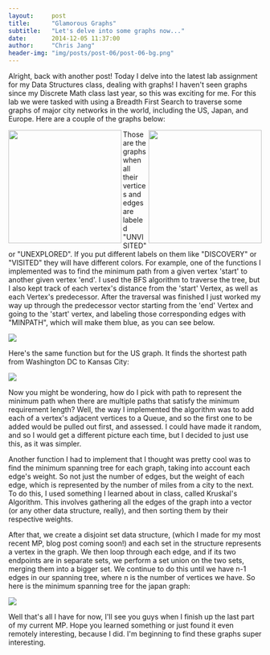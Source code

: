 ```yaml
---
layout:     post
title:      "Glamorous Graphs"
subtitle:   "Let's delve into some graphs now..."
date:       2014-12-05 11:37:00
author:     "Chris Jang"
header-img: "img/posts/post-06/post-06-bg.png"
---
```


<p>Alright, back with another post! Today I delve into the latest lab assignment for my Data Structures class, dealing with graphs! I haven't seen graphs since my Discrete Math class last year, so this was exciting for me. For this lab we were tasked with using a Breadth First Search to traverse some graphs of major city networks in the world, including the US, Japan, and Europe. Here are a couple of the graphs below: </p>

<p> <img class="img-responsive" src="{{ site.baseurl }}/img/posts/post-06/united-states-mst.png" style="width:225px" align="left"> <img class="img-responsive" src="{{ site.baseurl }}/img/posts/post-06/europe.png" style="width:225px" align="right"> </p>

<p> Those are the graphs when all their vertices and edges are labeled "UNVISITED" or "UNEXPLORED". If you put different labels on them like "DISCOVERY" or "VISITED" they will have different colors. For example, one of the functions I implemented was to find the minimum path from a given vertex 'start' to another given vertex 'end'. I used the BFS algorithm to traverse the tree, but I also kept track of each vertex's distance from the 'start' Vertex, as well as each Vertex's predecessor. After the traversal was finished I just worked my way up through the predecessor vector starting from the 'end' Vertex and going to the 'start' vertex, and labeling those corresponding edges with "MINPATH", which will make them blue, as you can see below. </p>

<img class="img-responsive" src="{{ site.baseurl }}/img/posts/post-06/shortest-path-europe.png" align="middle">

<p>Here's the same function but for the US graph. It finds the shortest path from Washington DC to Kansas City:</p>

<img class="img-responsive" src="{{ site.baseurl }}/img/posts/post-06/shortest-path-us.png" align="middle">

<p> Now you might be wondering, how do I pick with path to represent the minimum path when there are multiple paths that satisfy the minimum requirement length? Well, the way I implemented the algorithm was to add each of a vertex's adjacent vertices to a Queue, and so the first one to be added would be pulled out first, and assessed. I could have made it random, and so I would get a different picture each time, but I decided to just use this, as it was simpler. </p>

<p>Another function I had to implement that I thought was pretty cool was to find the minimum spanning tree for each graph, taking into account each edge's weight. So not just the number of edges, but the weight of each edge, which is represented by the number of miles from a city to the next. To do this, I used something I learned about in class, called Kruskal's Algorithm. This involves gathering all the edges of the graph into a vector (or any other data structure, really), and then sorting them by their respective weights. </p>

<p> After that, we create a disjoint set data structure, (which I made for my most recent MP, blog post coming soon!) and each set in the structure represents a vertex in the graph. We then loop through each edge, and if its two endpoints are in separate sets, we perform a set union on the two sets, merging them into a bigger set. We continue to do this until we have n-1 edges in our spanning tree, where n is the number of vertices we have. So here is the minimum spanning tree for the japan graph: </p>

<img class="img-responsive" src="{{ site.baseurl }}/img/posts/post-06/kruskal-japan.png" align="middle">

<p>Well that's all I have for now, I'll see you guys when I finish up the last part of my current MP. Hope you learned something or just found it even remotely interesting, because I did. I'm beginning to find these graphs super interesting.</p>
